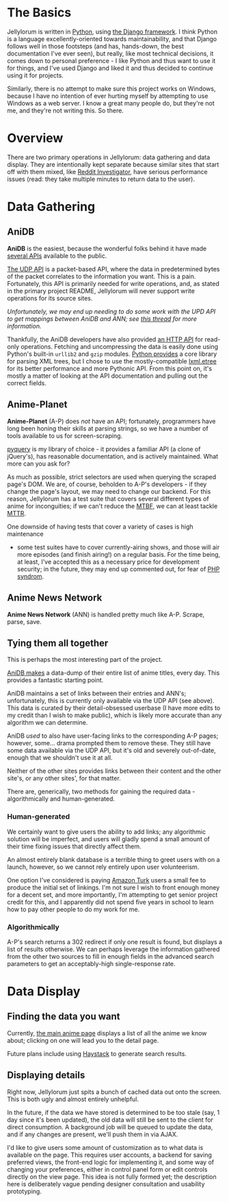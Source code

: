 # The Basics #

Jellylorum is written in [Python], using [the Django framework].  I think
Python is a language excellently-oriented towards maintainability, and that
Django follows well in those footsteps (and has, hands-down, the best
documentation I've ever seen), but really, like most technical decisions, it
comes down to personal preference - I like Python and thus want to use it for
things, and I've used Django and liked it and thus decided to continue using it
for projects.

Similarly, there is no attempt to make sure this project works on Windows,
because I have no intention of ever hurting myself by attempting to use Windows
as a web server.  I know a great many people do, but they're not me, and
they're not writing this.  So there.

[Python]: http://xkcd.com/353/
[the Django framework]: https://www.djangoproject.com/

# Overview #

There are two primary operations in Jellylorum: data gathering and data
display.  They are intentionally kept separate because similar sites that start
off with them mixed, like [Reddit Investigator], have serious performance
issues (read: they take multiple minutes to return data to the user).

[Reddit Investigator]: http://www.redditinvestigator.com/

# Data Gathering #

## AniDB ##

**AniDB** is the easiest, because the wonderful folks behind it have made
[several APIs] available to the public.

[The UDP API] is a packet-based API, where the data in predetermined bytes of
the packet correlates to the information you want.  This is a pain.
Fortunately, this API is primarily needed for write operations, and, as stated
in the primary project README, Jellylorum will never support write operations
for its source sites.

*Unfortunately, we may end up needing to do some work with the UPD API to get
mappings between AniDB and ANN; see [this thread] for more information.*

Thankfully, the AniDB developers have also provided [an HTTP API] for read-only
operations.  Fetching and uncompressing the data is easily done using Python's
built-in `urllib2` and `gzip` modules.  [Python provides][etree] a core library
for parsing XML trees, but I chose to use the mostly-compatible [lxml.etree]
for its better performance and more Pythonic API.  From this point on, it's
mostly a matter of looking at the API documentation and pulling out the correct
fields.

[several APIs]: http://wiki.anidb.info/w/API
[The UDP API]: http://wiki.anidb.info/w/UDP_API_Definition
[this thread]: http://anidb.net/perl-bin/animedb.pl?show=cmt&id=45254
[an HTTP API]: http://wiki.anidb.info/w/HTTP_API_Definition
[etree]: http://docs.python.org/2/library/xml.etree.elementtree.html
[lxml.etree]: http://lxml.de/tutorial.html

## Anime-Planet ##

**Anime-Planet** (A-P) does *not* have an API; fortunately, programmers have
long been honing their skills at parsing strings, so we have a number of tools
available to us for screen-scraping.

[pyquery] is my library of choice - it provides a familiar API (a clone of
jQuery's), has reasonable documentation, and is actively maintained.  What more
can you ask for?

As much as possible, strict selectors are used when querying the scraped page's
DOM.  We are, of course, beholden to A-P's developers - if they change the
page's layout, we may need to change our backend.  For this reason, Jellylorum
has a test suite that covers several different types of anime for inconguities;
if we can't reduce the [MTBF], we can at least tackle [MTTR].

One downside of having tests that cover a variety of cases is high maintenance
- some test suites have to cover currently-airing shows, and those will air
more episodes (and finish airing!) on a regular basis.  For the time being, at
least, I've accepted this as a necessary price for development security; in the
future, they may end up commented out, for fear of [PHP syndrom].

[pyquery]: https://pypi.python.org/pypi/pyquery
[MTBF]: http://en.wikipedia.org/wiki/MTBF
[MTTR]: https://en.wikipedia.org/wiki/Mean_time_to_recovery
[PHP syndrom]: http://gcov.php.net/viewer.php?version=PHP_5_4&func=tests

## Anime News Network ##

**Anime News Network** (ANN) is handled pretty much like A-P.  Scrape, parse,
save.

## Tying them all together ##

This is perhaps the most interesting part of the project.

[AniDB makes][title dump] a data-dump of their entire list of anime titles,
every day.  This provides a fantastic starting point.

AniDB maintains a set of links between their entries and ANN's; unfortunately,
this is currently only available via the UDP API (see above).  This data is
curated by their detail-obsessed userbase (I have more edits to my credit than
I wish to make public), which is likely more accurate than any algorithm we can
determine.

AniDB *used* to also have user-facing links to the corresponding A-P pages;
however, some... drama prompted them to remove these.  They still have some
data available via the UDP API, but it's old and severely out-of-date, enough
that we shouldn't use it at all.

Neither of the other sites provides links between their content and the other
site's, or any other sites', for that matter.

There are, generically, two methods for gaining the required data -
algorithmically  and human-generated.

[title dump]: http://wiki.anidb.info/w/API#Anime_Titles

### Human-generated ###

We certainly want to give users the ability to add links; any algorithmic
solution will be imperfect, and users will gladly spend a small amount of their
time fixing issues that directly affect them.

An almost entirely blank database is a terrible thing to greet users with on a
launch, however, so we cannot rely entirely upon user volunteerism.

One option I've considered is paying [Amazon Turk] users a small fee to produce
the initial set of linkings.  I'm not sure I wish to front enough money for a
decent set, and more importantly, I'm attempting to get senior project credit
for this, and I apparently did not spend five years in school to learn how to
pay other people to do my work for me.

[Amazon Turk]: https://www.mturk.com/mturk/welcome

### Algorithmically ###

A-P's search returns a 302 redirect if only one result is found, but displays a
list of results otherwise.  We can perhaps leverage the information gathered
from the other two sources to fill in enough fields in the advanced search
parameters to get an acceptably-high single-response rate.

# Data Display #

## Finding the data you want ##

Currently, [the main anime page] displays a list of all the anime we know
about; clicking on one will lead you to the detail page.

Future plans include using [Haystack] to generate search results.

[the main anime page]: http://ani.pe/dia/anime/
[Haystack]: http://haystacksearch.org/

## Displaying details ##

Right now, Jellylorum just spits a bunch of cached data out onto the screen.
This is both ugly and almost entirely unhelpful.

In the future, if the data we have stored is determined to be too stale (say, 1
day since it's been updated), the old data will still be sent to the client for
direct consumption.  A background job will be queued to update the data, and if
any changes are present, we'll push them in via AJAX.

I'd like to give users some amount of customization as to what data is
available on the page.  This requires user accounts, a backend for saving
preferred views, the front-end logic for implementing it, and some way of
changing your preferences, either in control panel form or edit controls
directly on the view page.  This idea is not fully formed yet; the description
here is deliberately vague pending designer consultation and usability
prototyping.
